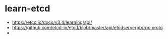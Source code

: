 # learn-etcd

- https://etcd.io/docs/v3.4/learning/api/
- https://github.com/etcd-io/etcd/blob/master/api/etcdserverpb/rpc.proto
- 
